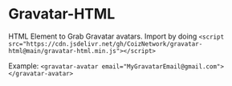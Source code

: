 # Gravatar-HTML
HTML Element to Grab Gravatar avatars.
Import by doing `<script src="https://cdn.jsdelivr.net/gh/CoizNetwork/gravatar-html@main/gravatar-html.min.js"></script>`

Example:
`<gravatar-avatar email="MyGravatarEmail@gmail.com"></gravatar-avatar>`

